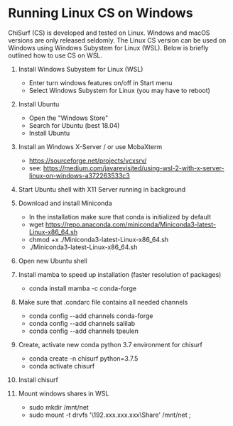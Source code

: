 # Running Linux CS on Windows

ChiSurf (CS) is developed and tested on Linux. Windows and
macOS versions are only released seldomly. The Linux CS version
can be used on Windows using Windows Subystem for Linux (WSL). 
Below is briefly outlined how to use CS on WSL.

1. Install Windows Subystem for Linux (WSL)

    - Enter turn windows features on/off in Start menu
    - Select Windows Subystem for Linux (you may have to reboot)

2. Install Ubuntu

    - Open the "Windows Store"
    - Search for Ubuntu (best 18.04)
    - Install Ubuntu

3. Install an Windows X-Server / or use MobaXterm

    - <https://sourceforge.net/projects/vcxsrv/>
    - see: <https://medium.com/javarevisited/using-wsl-2-with-x-server-linux-on-windows-a372263533c3>

4. Start Ubuntu shell with X11 Server running in background

5. Download and install Miniconda

    - In the installation make sure that conda is initialized by default
    - wget <https://repo.anaconda.com/miniconda/Miniconda3-latest-Linux-x86_64.sh>
    - chmod +x ./Miniconda3-latest-Linux-x86_64.sh
    - ./Miniconda3-latest-Linux-x86_64.sh

6. Open new Ubuntu shell

7. Install mamba to speed up installation (faster resolution of packages)

    - conda install mamba -c conda-forge

8. Make sure that .condarc file contains all needed channels
    - conda config --add channels conda-forge
    - conda config --add channels salilab
    - conda config --add channels tpeulen

9. Create, activate new conda python 3.7 environment for chisurf

    - conda create -n chisurf python=3.7.5
    - conda activate chisurf

10. Install chisurf

11. Mount windows shares in WSL

    - sudo mkdir /mnt/net
    - sudo mount -t drvfs '\\192.xxx.xxx.xxx\Share' /mnt/net ;
